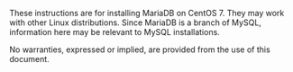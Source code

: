These instructions are for installing MariaDB on CentOS 7.  They may work with other Linux distributions.
Since MariaDB is a branch of MySQL, information here may be relevant to MySQL installations.


No warranties, expressed or implied, are provided from the use of this document.

